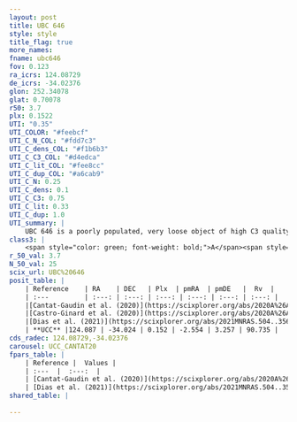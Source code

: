 ```yaml
---
layout: post
title: UBC 646
style: style
title_flag: true
more_names: 
fname: ubc646
fov: 0.123
ra_icrs: 124.08729
de_icrs: -34.02376
glon: 252.34078
glat: 0.70078
r50: 3.7
plx: 0.1522
UTI: "0.35"
UTI_COLOR: "#feebcf"
UTI_C_N_COL: "#fdd7c3"
UTI_C_dens_COL: "#f1b6b3"
UTI_C_C3_COL: "#d4edca"
UTI_C_lit_COL: "#fee8cc"
UTI_C_dup_COL: "#a6cab9"
UTI_C_N: 0.25
UTI_C_dens: 0.1
UTI_C_C3: 0.75
UTI_C_lit: 0.33
UTI_C_dup: 1.0
UTI_summary: |
    UBC 646 is a poorly populated, very loose object of high C3 quality. It is poorly studied in the literature.
class3: |
    <span style="color: green; font-weight: bold;">A</span><span style="color: #FFC300; font-weight: bold;">B</span>
r_50_val: 3.7
N_50_val: 25
scix_url: UBC%20646
posit_table: |
    | Reference    | RA    | DEC   | Plx  | pmRA  | pmDE   |  Rv  |
    | :---         | :---: | :---: | :---: | :---: | :---: | :---: |
    |[Cantat-Gaudin et al. (2020)](https://scixplorer.org/abs/2020A%26A...640A...1C) | 124.111 | -34.057 | 0.105 | -2.529 | 3.28 | -- |
    |[Castro-Ginard et al. (2020)](https://scixplorer.org/abs/2020A%26A...635A..45C) | 124.145 | -34.044 | 0.1 | -2.518 | 3.272 | -- |
    |[Dias et al. (2021)](https://scixplorer.org/abs/2021MNRAS.504..356D) | 124.146 | -34.034 | 0.115 | -2.526 | 3.246 | -- |
    | **UCC** |124.087 | -34.024 | 0.152 | -2.554 | 3.257 | 90.735 | 
cds_radec: 124.08729,-34.02376
carousel: UCC_CANTAT20
fpars_table: |
    | Reference |  Values |
    | :---  |  :---:  |
    | [Cantat-Gaudin et al. (2020)](https://scixplorer.org/abs/2020A%26A...640A...1C) | `AVNN=0.67, DMNN=14.02, AgeNN=7.36` |
    | [Dias et al. (2021)](https://scixplorer.org/abs/2021MNRAS.504..356D) | `Av=1.176, Dist=7860, logage=6.721, [Fe/H]=0.045` |
shared_table: |
    
---
```

